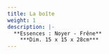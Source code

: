 ```yaml
---
title: La boîte
weight: 1
description: |-
  **Essences : Noyer - Frêne**
    ***Dim. 15 x 15 x 28cm***
---
```

